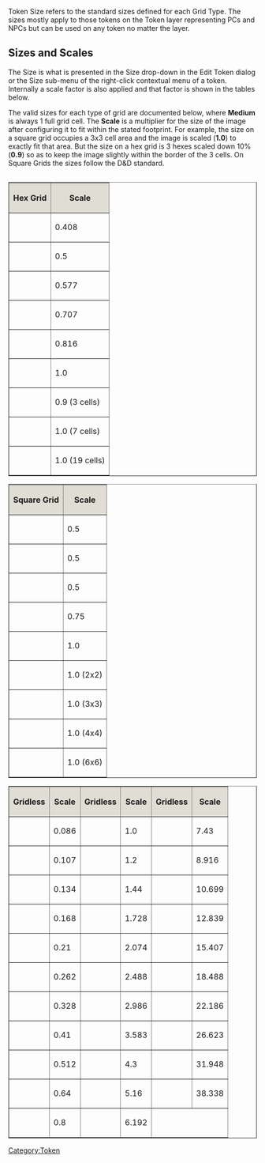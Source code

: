 Token Size refers to the standard sizes defined for each Grid Type. The
sizes mostly apply to those tokens on the Token layer representing PCs
and NPCs but can be used on any token no matter the layer.

## Sizes and Scales

The Size is what is presented in the Size drop-down in the Edit Token
dialog or the Size sub-menu of the right-click contextual menu of a
token. Internally a scale factor is also applied and that factor is
shown in the tables below.

The valid sizes for each type of grid are documented below, where
**Medium** is always 1 full grid cell. The **Scale** is a multiplier for
the size of the image after configuring it to fit within the stated
footprint. For example, the  size on a square grid occupies a 3x3 cell
area and the image is scaled (**1.0**) to exactly fit that area. But the
 size on a hex grid is 3 hexes scaled down 10% (**0.9**) so as to keep
the image slightly within the border of the 3 cells. On Square Grids the
sizes follow the D\&D standard.

<table class="wikitable" border="1" style="border-collapse: collapse; float: left; margin-right: 2em">

<tr style="background-color:#e0ddd5">

<th>

Hex Grid

</th>

<th>

Scale

</th>

</tr>

<tr>

<td>

</td>

<td>

0.408

</td>

</tr>

<tr>

<td>

</td>

<td>

0.5

</td>

</tr>

<tr>

<td>

</td>

<td>

0.577

</td>

</tr>

<tr>

<td>

</td>

<td>

0.707

</td>

</tr>

<tr>

<td>

</td>

<td>

0.816

</td>

</tr>

<tr>

<td>

</td>

<td>

1.0

</td>

</tr>

<tr>

<td>

</td>

<td>

0.9 (3 cells)

</td>

</tr>

<tr>

<td>

</td>

<td>

1.0 (7 cells)

</td>

</tr>

<tr>

<td>

</td>

<td>

1.0 (19 cells)

</td>

</tr>

</table>

<table class="wikitable" border="1" style="border-collapse: collapse">

<tr style="background-color:#e0ddd5">

<th>

Square Grid

</th>

<th>

Scale

</th>

</tr>

<tr>

<td>

<td>

0.5

</td>

</tr>

<tr>

<td>

<td>

0.5

</td>

</tr>

<tr>

<td>

<td>

0.5

</td>

</tr>

<tr>

<td>

<td>

0.75

</td>

</tr>

<tr>

<td>

<td>

1.0

</td>

</tr>

<tr>

<td>

<td>

1.0 (2x2)

</td>

</tr>

<tr>

<td>

<td>

1.0 (3x3)

</td>

</tr>

<tr>

<td>

<td>

1.0 (4x4)

</td>

</tr>

<tr>

<td>

<td>

1.0 (6x6)

</td>

</tr>

</table>



<table class="wikitable" border="1" style="border-collapse: collapse; margin-top: 1em">

<tr style="background-color:#e0ddd5">

<th>

Gridless

</th>

<th>

Scale

</th>

<th>

Gridless

</th>

<th>

Scale

</th>

<th>

Gridless

</th>

<th>

Scale

</th>

</tr>

<tr>

<td>

<td>

0.086

</td>

<td>

</td>

<td>

1.0

</td>

<td>

<td>

7.43

</td>

</tr>

<tr>

<td>

<td>

0.107

</td>

<td>

</td>

<td>

1.2

</td>

<td>

<td>

8.916

</td>

</tr>

<tr>

<td>

<td>

0.134

</td>

<td>

</td>

<td>

1.44

</td>

<td>

<td>

10.699

</td>

</tr>

<tr>

<td>

<td>

0.168

</td>

<td>

</td>

<td>

1.728

</td>

<td>

<td>

12.839

</td>

</tr>

<tr>

<td>

<td>

0.21

</td>

<td>

</td>

<td>

2.074

</td>

<td>

<td>

15.407

</td>

</tr>

<tr>

<td>

<td>

0.262

</td>

<td>

</td>

<td>

2.488

</td>

<td>

<td>

18.488

</td>

</tr>

<tr>

<td>

<td>

0.328

</td>

<td>

</td>

<td>

2.986

</td>

<td>

<td>

22.186

</td>

</tr>

<tr>

<td>

<td>

0.41

</td>

<td>

</td>

<td>

3.583

</td>

<td>

<td>

26.623

</td>

</tr>

<tr>

<td>

<td>

0.512

</td>

<td>

</td>

<td>

4.3

</td>

<td>

<td>

31.948

</td>

</tr>

<tr>

<td>

<td>

0.64

</td>

<td>

</td>

<td>

5.16

</td>

<td>

<td>

38.338

</td>

</tr>

<tr>

<td>

<td>

0.8

</td>

<td>

</td>

<td>

6.192

</td>

<td colspan="2">

</td>

</tr>

</table>

[Category:Token](Category:Token "wikilink")